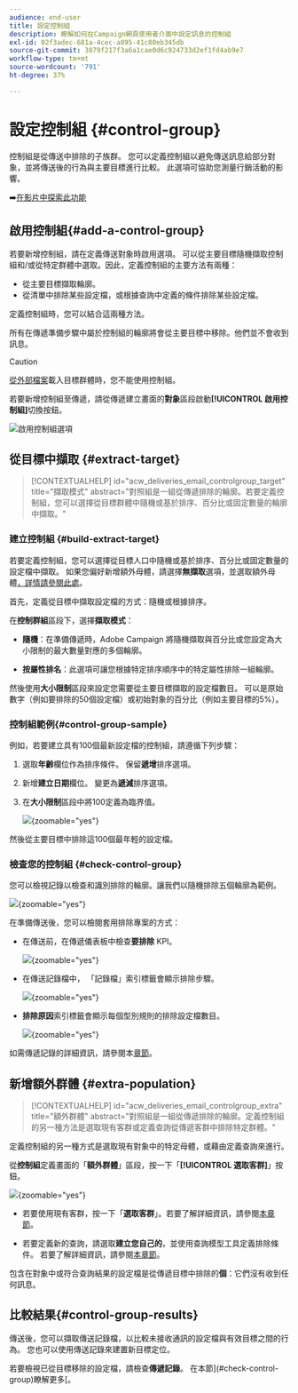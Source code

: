 ```yaml
---
audience: end-user
title: 設定控制組
description: 瞭解如何在Campaign網頁使用者介面中設定訊息的控制組
exl-id: 02f3adec-681a-4cec-a895-41c80eb345db
source-git-commit: 3879f217f3a6a1cae0d6c924733d2ef1fd4ab9e7
workflow-type: tm+mt
source-wordcount: '791'
ht-degree: 37%

---
```


# 設定控制組 {#control-group}

控制組是從傳送中排除的子族群。 您可以定義控制組以避免傳送訊息給部分對象，並將傳送後的行為與主要目標進行比較。 此選項可協助您測量行銷活動的影響。

➡️[在影片中探索此功能](create-audience.md#video)

## 啟用控制組{#add-a-control-group}

若要新增控制組，請在定義傳送對象時啟用選項。 可以從主要目標隨機擷取控制組和/或從特定群體中選取。因此，定義控制組的主要方法有兩種：

* 從主要目標擷取輪廓。
* 從清單中排除某些設定檔，或根據查詢中定義的條件排除某些設定檔。

定義控制組時，您可以結合這兩種方法。

所有在傳遞準備步驟中屬於控制組的輪廓將會從主要目標中移除。他們並不會收到訊息。

>[!CAUTION]
>
>[從外部檔案](file-audience.md)載入目標群體時，您不能使用控制組。

若要新增控制組至傳遞，請從傳遞建立畫面的&#x200B;**對象**&#x200B;區段啟動&#x200B;**[!UICONTROL 啟用控制組]**&#x200B;切換按鈕。

![啟用控制組選項](assets/control-group1.png)


## 從目標中擷取 {#extract-target}

>[!CONTEXTUALHELP]
>id="acw_deliveries_email_controlgroup_target"
>title="擷取模式"
>abstract="對照組是一組從傳遞排除的輪廓。若要定義控制組，您可以選擇從目標群體中隨機或基於排序、百分比或固定數量的輪廓中擷取。"


### 建立控制組 {#build-extract-target}

若要定義控制組，您可以選擇從目標人口中隨機或基於排序、百分比或固定數量的設定檔中擷取。 如果您偏好新增額外母體，請選擇&#x200B;**無擷取**&#x200B;選項，並選取額外母體[，詳情請參閱此處](#extra-population)。

首先，定義從目標中擷取設定檔的方式：隨機或根據排序。

在&#x200B;**控制群組**&#x200B;區段下，選擇&#x200B;**擷取模式**：

* **隨機**：在準備傳遞時，Adobe Campaign 將隨機擷取與百分比或您設定為大小限制的最大數量對應的多個輪廓。

* **按屬性排名**：此選項可讓您根據特定排序順序中的特定屬性排除一組輪廓。


然後使用&#x200B;**大小限制**&#x200B;區段來設定您需要從主要目標擷取的設定檔數目。 可以是原始數字（例如要排除的50個設定檔）或初始對象的百分比（例如主要目標的5%）。


### 控制組範例{#control-group-sample}

例如，若要建立具有100個最新設定檔的控制組，請遵循下列步驟：

1. 選取&#x200B;**年齡**&#x200B;欄位作為排序條件。 保留&#x200B;**遞增**&#x200B;排序選項。
1. 新增&#x200B;**建立日期**&#x200B;欄位。 變更為&#x200B;**遞減**&#x200B;排序選項。
1. 在&#x200B;**大小限制**&#x200B;區段中將100定義為臨界值。

   ![](assets/control-group2.png){zoomable="yes"}

然後從主要目標中排除這100個最年輕的設定檔。

### 檢查您的控制組 {#check-control-group}

您可以檢視記錄以檢查和識別排除的輪廓。讓我們以隨機排除五個輪廓為範例。

![](assets/control-group4.png){zoomable="yes"}

在準備傳送後，您可以檢閱套用排除專案的方式：

* 在傳送前，在傳遞儀表板中檢查&#x200B;**要排除** KPI。

  ![](assets/control-group5.png){zoomable="yes"}

* 在傳送記錄檔中， 「記錄檔」索引標籤會顯示排除步驟。

  ![](assets/control-group-sample-logs.png){zoomable="yes"}
<!--

 * The **Exclusion logs** tab displays each profile and the related exclusion **Reason**.

    ![](assets/control-group6.png){zoomable="yes"}
-->

* **排除原因**&#x200B;索引標籤會顯示每個型別規則的排除設定檔數目。

  ![](assets/control-group7.png){zoomable="yes"}

如需傳遞記錄的詳細資訊，請參閱本[章節](../monitor/delivery-logs.md)。

## 新增額外群體 {#extra-population}

>[!CONTEXTUALHELP]
>id="acw_deliveries_email_controlgroup_extra"
>title="額外群體"
>abstract="對照組是一組從傳遞排除的輪廓。定義控制組的另一種方法是選取現有客群或定義查詢從傳遞客群中排除特定群體。"

定義控制組的另一種方式是選取現有對象中的特定母體，或藉由定義查詢來進行。

從&#x200B;**控制組**&#x200B;定義畫面的「**額外群體**」區段，按一下「**[!UICONTROL 選取客群]**」按鈕。

![](assets/control-group3.png){zoomable="yes"}

* 若要使用現有客群，按一下「**選取客群**」。若要了解詳細資訊，請參閱[本章節](add-audience.md)。

* 若要定義新的查詢，請選取&#x200B;**建立您自己的**，並使用查詢模型工具定義排除條件。 若要了解詳細資訊，請參閱[本章節](../query/query-modeler-overview.md)。

包含在對象中或符合查詢結果的設定檔是從傳遞目標中排除的&#x200B;**個**：它們沒有收到任何訊息。

## 比較結果{#control-group-results}

傳送後，您可以擷取傳送記錄檔，以比較未接收通訊的設定檔與有效目標之間的行為。 您也可以使用傳送記錄來建置新目標定位。

若要檢視已從目標移除的設定檔，請檢查&#x200B;**傳遞記錄**。 在本節](#check-control-group)瞭解更多[。
